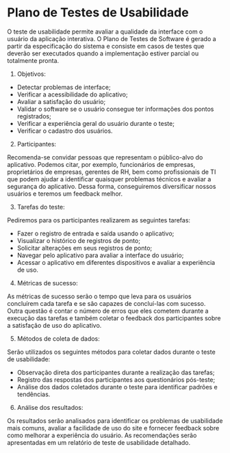 # Plano de Testes de Usabilidade

O teste de usabilidade permite avaliar a qualidade da interface com o usuário da aplicação interativa. O Plano de Testes de Software é gerado a partir da especificação do sistema e consiste em casos de testes que deverão ser executados quando a implementação estiver parcial ou totalmente pronta.

1. Objetivos:
   
-	Detectar problemas de interface;
-	Verificar a acessibilidade do aplicativo;
-	Avaliar a satisfação do usuário;
-	Validar o software se o usuário consegue ter informações dos pontos registrados;
-	Verificar a experiência geral do usuário durante o teste;
-	Verificar o cadastro dos usuários.

2. Participantes:

Recomenda-se convidar pessoas que representam o público-alvo do aplicativo. Podemos citar, por exemplo, funcionários de empresas, proprietários de empresas, gerentes de RH, bem como profissionais de TI que podem ajudar a identificar quaisquer problemas técnicos e avaliar a segurança do aplicativo. Dessa forma, conseguiremos diversificar nossos usuários e teremos um feedback melhor.

3. Tarefas do teste: 

Pediremos para os participantes realizarem as seguintes tarefas:

-	Fazer o registro de entrada e saída usando o aplicativo;
-	Visualizar o histórico de registros de ponto;
-	Solicitar alterações em seus registros de ponto;
-	Navegar pelo aplicativo para avaliar a interface do usuário;
-	Acessar o aplicativo em diferentes dispositivos e avaliar a experiência de uso.

4. Métricas de sucesso: 

As métricas de sucesso serão o tempo que leva para os usuários concluírem cada tarefa e se são capazes de concluí-las com sucesso.  Outra questão é contar o número de erros que eles cometem durante a execução das tarefas e também coletar o feedback dos participantes sobre a satisfação de uso do aplicativo.

5. Métodos de coleta de dados: 

Serão utilizados os seguintes métodos para coletar dados durante o teste de usabilidade:

-	Observação direta dos participantes durante a realização das tarefas;
-	Registro das respostas dos participantes aos questionários pós-teste;
-	Análise dos dados coletados durante o teste para identificar padrões e tendências.

6. Análise dos resultados: 

Os resultados serão analisados para identificar os problemas de usabilidade mais comuns, avaliar a facilidade de uso do site e fornecer feedback sobre como melhorar a experiência do usuário. As recomendações serão apresentadas em um relatório de teste de usabilidade detalhado.
